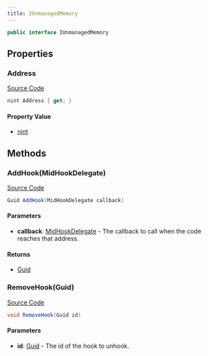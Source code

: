 ```yaml
---
title: IUnmanagedMemory
---
```


```csharp
public interface IUnmanagedMemory
```

## Properties

### Address

[Source Code](https://github.com/swiftly-solution/swiftlys2/blob/beta/managed/src/SwiftlyS2.Shared/Modules/Memory/IUnmanagedMemory.cs#L42)

```csharp
nint Address { get; }
```

#### Property Value

- [nint](https://learn.microsoft.com/dotnet/api/system.intptr)

## Methods

### AddHook(MidHookDelegate)

[Source Code](https://github.com/swiftly-solution/swiftlys2/blob/beta/managed/src/SwiftlyS2.Shared/Modules/Memory/IUnmanagedMemory.cs#L49)

```csharp
Guid AddHook(MidHookDelegate callback)
```

#### Parameters

- **callback**: [MidHookDelegate](/docs/api/shared/memory/midhookdelegate) - The callback to call when the code reaches that address.

#### Returns

- [Guid](https://learn.microsoft.com/dotnet/api/system.guid)

### RemoveHook(Guid)

[Source Code](https://github.com/swiftly-solution/swiftlys2/blob/beta/managed/src/SwiftlyS2.Shared/Modules/Memory/IUnmanagedMemory.cs#L55)

```csharp
void RemoveHook(Guid id)
```

#### Parameters

- **id**: [Guid](https://learn.microsoft.com/dotnet/api/system.guid) - The id of the hook to unhook.


